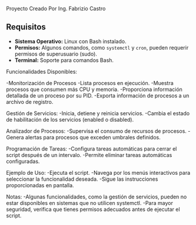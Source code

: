 Proyecto Creado Por Ing. Fabrizio Castro

## Requisitos
- **Sistema Operativo:** Linux con Bash instalado.
- **Permisos:** Algunos comandos, como `systemctl` y `cron`, pueden requerir permisos de superusuario (sudo).
- **Terminal:** Soporte para comandos Bash.

Funcionalidades Disponibles:

-Monitorización de Procesos
-Lista procesos en ejecución.
-Muestra procesos que consumen más CPU y memoria.
-Proporciona información detallada de un proceso por su PID.
-Exporta información de procesos a un archivo de registro.

Gestión de Servicios:
-Inicia, detiene y reinicia servicios.
-Cambia el estado de habilitación de los servicios (enabled o disabled).

Analizador de Procesos:
-Supervisa el consumo de recursos de procesos.
-Genera alertas para procesos que exceden umbrales definidos.

Programación de Tareas:
-Configura tareas automáticas para cerrar el script después de un intervalo.
-Permite eliminar tareas automáticas configuradas.

Ejemplo de Uso:
-Ejecuta el script.
-Navega por los menús interactivos para seleccionar la funcionalidad deseada.
-Sigue las instrucciones proporcionadas en pantalla.

Notas:
-Algunas funcionalidades, como la gestión de servicios, pueden no estar disponibles en sistemas que no utilicen systemctl.
-Para mayor seguridad, verifica que tienes permisos adecuados antes de ejecutar el script.
